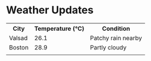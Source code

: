 # Weather Updates

<!-- WEATHER-UPDATE-START -->
<table><tr><th>City</th><th>Temperature (°C)</th><th>Condition</th></tr><tr><td>Valsad</td><td>26.1</td><td>Patchy rain nearby</td></tr><tr><td>Boston</td><td>28.9</td><td>Partly cloudy</td></tr><tr><td></td><td></td><td></td></tr></table>
<!-- WEATHER-UPDATE-END -->
